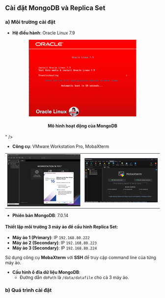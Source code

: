 ## Cài đặt MongoDB và Replica Set
### a) Môi trường cài đặt 
- **Hệ điều hành**: Oracle Linux 7.9
 <div align="center">
  <img src="picture/Picture4.png" width="350" height="250" />
 <h4>Mô hình hoạt động của MongoDB</h4>
 </div>
" />
 </div>

- **Công cụ**: VMware Workstation Pro, MobaXterm
<div align="center">
  <table>
    <tr>
      <td>
        <img src="picture/Picture5.png" alt="Picture 5" style="width: 300px;"/>
      </td>
      <td>
        <img src="picture/Picture6.png" alt="Picture 6" style="width: 300px;"/>
      </td>
    </tr>
  </table>
</div>

- **Phiên bản MongoDB**: 7.0.14

#### Thiết lập môi trường 3 máy ảo để cấu hình Replica Set:
- **Máy ảo 1 (Primary)**: IP `192.168.80.222`
- **Máy ảo 2 (Secondary)**: IP `192.168.80.223`
- **Máy ảo 3 (Secondary)**: IP `192.168.80.224`

Sử dụng công cụ **MobaXterm** với **SSH** để truy cập command line của từng máy ảo.

- **Cấu hình ổ đĩa dữ liệu MongoDB**: 
  - Đường dẫn `dbPath` là `/data/datafile` cho cả 3 máy ảo.
### b) Quá trình cài đặt  
